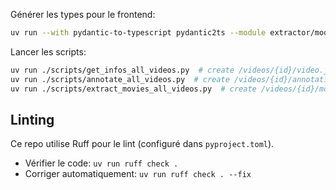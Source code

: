 Générer les types pour le frontend:

```sh
uv run --with pydantic-to-typescript pydantic2ts --module extractor/models.py --output ../web/lib/backend/types.ts
```

Lancer les scripts:
```bash
uv run ./scripts/get_infos_all_videos.py  # create /videos/{id}/video.json and thumbnail.jpg
uv run ./scripts/annotate_all_videos.py  # create /videos/{id}/annotations.json
uv run ./scripts/extract_movies_all_videos.py  # create /videos/{id}/movies.json
```

## Linting

Ce repo utilise Ruff pour le lint (configuré dans `pyproject.toml`).

- Vérifier le code: `uv run ruff check .`
- Corriger automatiquement: `uv run ruff check . --fix`
